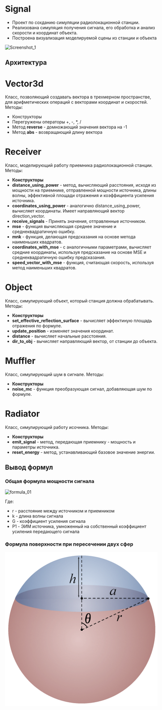 # **Signal**
* Проект по сохданию симуляции радиолокационной станции.
* Реализована симуляция получения сигнала, его обработка и анализ скорости и координат объекта.
* Построена визуализация моделируемой сцены из станции и объекта

![Screenshot_1](https://github.com/Mngdd/Signal/assets/74361463/9a24c2cd-9669-4335-8f69-696c66026ba5)

## Архитектура

# Vector3d
Класс, позволяющий создавать вектора в трехмерном пространстве, для арифметических операций с векторами координат и скоростей. 
Методы:
* Конструкторы
* Перегружены операторы +, -, *, /
* Метод **reverse** - домножающий значения вектора на -1
* Метод **abs** - возвращающий длину вектора

# Receiver
Класс, моделирующий работу приемника радиолокационной станции.
Методы:
* **Конструкторы**
* **distance_using_power** - метод, вычисляющий расстояния, исходя из мощности на приемнике, отправленной мощности источника, длины волны, эффективной площади отражения и коэффициента усиления источника.
* **coordinates_using_power** - аналогично distance_using_power, вычисляет координаты. Имеет направляющий вектор direction_vector.
* **receive_signals** - Принять значения, отправленные источником.
* **mse** - функция вычисляющая среднее значение и среднеквадратичную ошибку.
* **mnk** - функция, делающая предсказания на основе метода наименьших квадратов.
* **coordinates_with_mse** - с аналогичными параметрами, вычисляет средние координаты, используя предсказание на основе MSE и среднеквадратичную ошибку предсказания.
* **speed_vector_with_mse** - функция, считающая скорость, используя метод наименьших квадратов.


# Object
Класс, симулирующий объект, который станция должна обрабатывать.
Методы:
* **Конструкторы**
* **set_effective_reflection_surface** - вычисляет эффектиную площадь отражения по формуле.
* **update_position** - изменяет значения координат.
* **distance** - вычисляет начальные расстояния.
* **dir_to_obj** - вычисляет направляющий вектор, от станции до объекта.


# Muffler
Класс, симулирующий шум в сигнале.
Методы:
* **Конструкторы**
* **noise_mc** - функция преобразующая сигнал, добавляющая шум по формуле.


# Radiator
Класс, симулирующий работу исочника.
Методы:
* **Конструкторы**
* **emit_signal** - метод, передающая приемнику - мощность и параметры источника.
* **reset_energy** - метод, устанавливающий базовое значение энергии.


## Вывод формул

### Общая формула мощности сигнала
![formula_01](https://github.com/Mngdd/Signal/assets/74361463/96ff7a79-c20c-4348-ae8a-bac80024d5b8)

Где:
* r - расстояние между источником и приемником
* k - длина волны сигнала
* G - коэффициент усиления сигнала
* P1 - ЭИМ источника, умноженный на собственный коэффициент усиления передающего сигнала

### Формула поверхности при пересечении двух сфер
![sphere](https://github.com/Mngdd/Signal/blob/main/Spherical_cap_diagram.tiff.png)

